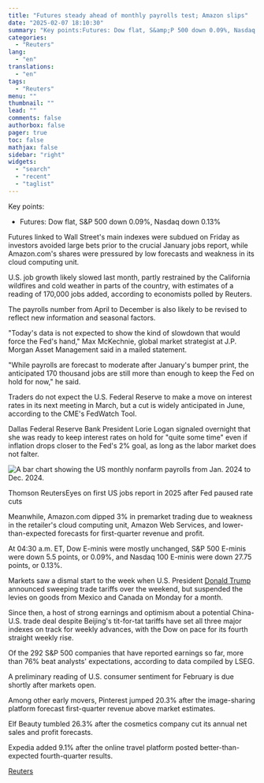 ```yaml
---
title: "Futures steady ahead of monthly payrolls test; Amazon slips"
date: "2025-02-07 18:10:30"
summary: "Key points:Futures: Dow flat, S&amp;P 500 down 0.09%, Nasdaq down 0.13% Futures linked to Wall Street's main indexes were subdued on Friday as investors avoided large bets prior to the crucial January jobs report, while Amazon.com's shares were pressured by low forecasts and weakness in its cloud computing unit.U.S. job..."
categories:
  - "Reuters"
lang:
  - "en"
translations:
  - "en"
tags:
  - "Reuters"
menu: ""
thumbnail: ""
lead: ""
comments: false
authorbox: false
pager: true
toc: false
mathjax: false
sidebar: "right"
widgets:
  - "search"
  - "recent"
  - "taglist"
---
```


Key points:

* Futures: Dow flat, S&P 500 down 0.09%, Nasdaq down 0.13%

Futures linked to Wall Street's main indexes were subdued on Friday as investors avoided large bets prior to the crucial January jobs report, while Amazon.com's shares were pressured by low forecasts and weakness in its cloud computing unit.

U.S. job growth likely slowed last month, partly restrained by the California wildfires and cold weather in parts of the country, with estimates of a reading of 170,000 jobs added, according to economists polled by Reuters.

The payrolls number from April to December is also likely to be revised to reflect new information and seasonal factors.

"Today's data is not expected to show the kind of slowdown that would force the Fed's hand," Max McKechnie, global market strategist at J.P. Morgan Asset Management said in a mailed statement.

"While payrolls are forecast to moderate after January's bumper print, the anticipated 170 thousand jobs are still more than enough to keep the Fed on hold for now," he said.

Traders do not expect the U.S. Federal Reserve to make a move on interest rates in its next meeting in March, but a cut is widely anticipated in June, according to the CME's FedWatch Tool.

Dallas Federal Reserve Bank President Lorie Logan signaled overnight that she was ready to keep interest rates on hold for "quite some time" even if inflation drops closer to the Fed's 2% goal, as long as the labor market does not falter.

![A bar chart showing the US monthly nonfarm payrolls from Jan. 2024 to Dec. 2024.](https://s3.tradingview.com/news/image/tag:reuters.com,2025:newsml_L4N3OY0S9-8319264486acb054ab4077a790129ed9-resized.jpeg)

Thomson ReutersEyes on first US jobs report in 2025 after Fed paused rate cuts



Meanwhile, Amazon.com dipped 3% in premarket trading due to weakness in the retailer's cloud computing unit, Amazon Web Services, and lower-than-expected forecasts for first-quarter revenue and profit.

At 04:30 a.m. ET, Dow E-minis were mostly unchanged, S&P 500 E-minis were down 5.5 points, or 0.09%, and Nasdaq 100 E-minis were down 27.75 points, or 0.13%.

Markets saw a dismal start to the week when U.S. President [Donald Trump](https://www.reuters.com/topic/person/donald-trump/) announced sweeping trade tariffs over the weekend, but suspended the levies on goods from Mexico and Canada on Monday for a month.

Since then, a host of strong earnings and optimism about a potential China-U.S. trade deal despite Beijing's tit-for-tat tariffs have set all three major indexes on track for weekly advances, with the Dow on pace for its fourth straight weekly rise.

Of the 292 S&P 500 companies that have reported earnings so far, more than 76% beat analysts' expectations, according to data compiled by LSEG.

A preliminary reading of U.S. consumer sentiment for February is due shortly after markets open.

Among other early movers, Pinterest jumped 20.3% after the image-sharing platform forecast first-quarter revenue above market estimates.

Elf Beauty tumbled 26.3% after the cosmetics company cut its annual net sales and profit forecasts.

Expedia added 9.1% after the online travel platform posted better-than-expected fourth-quarter results.

[Reuters](https://www.tradingview.com/news/reuters.com,2025:newsml_L4N3OY0S9:0-futures-steady-ahead-of-monthly-payrolls-test-amazon-slips/)
